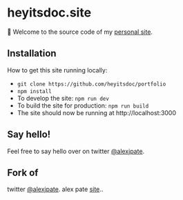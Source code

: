 # heyitsdoc.site

👋 Welcome to the source code of my [personal site](https://alexpate.com).

## Installation

How to get this site running locally:

- `git clone https://github.com/heyitsdoc/portfolio`
- `npm install`
- To develop the site: `npm run dev`
- To build the site for production: `npm run build`
- The site should now be running at http://localhost:3000

## Say hello!

Feel free to say hello over on twitter [@alexjpate](http://twitter.com/alexjpate).


## Fork of
twitter [@alexjpate](http://twitter.com/alexjpate).
alex pate [site](https://alexpate.com)..


